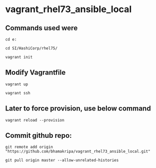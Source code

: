 # vagrant_rhel73_ansible_local

Commands used were 
------------------
    cd e:

    cd SI/HashiCorp/rhel75/

    vagrant init

Modify Vagrantfile
------------------
    vagrant up

    vagrant ssh

Later to force provision, use below command
------------------------------------
    vagrant reload --provision

Commit github repo:
------------------
    git remote add origin "https://github.com/bhamakripa/vagrant_rhel73_ansible_local.git"
  
    git pull origin master --allow-unrelated-histories
